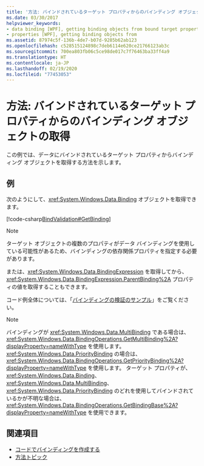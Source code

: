 ```yaml
---
title: '方法: バインドされているターゲット プロパティからのバインディング オブジェクトの取得'
ms.date: 03/30/2017
helpviewer_keywords:
- data binding [WPF], getting binding objects from bound target properties
- properties [WPF], getting binding objects from
ms.assetid: 87974c5f-136b-4de7-b07d-9285b62ab123
ms.openlocfilehash: c528515124898c7deb6114e620ce21766123ab3c
ms.sourcegitcommit: 700ea803fb06c5ce98de017c7f76463ba33ff4a9
ms.translationtype: HT
ms.contentlocale: ja-JP
ms.lasthandoff: 02/19/2020
ms.locfileid: "77453053"
---
```

# <a name="how-to-get-the-binding-object-from-a-bound-target-property"></a>方法: バインドされているターゲット プロパティからのバインディング オブジェクトの取得
この例では、データにバインドされているターゲット プロパティからバインディング オブジェクトを取得する方法を示します。

## <a name="example"></a>例
 次のようにして、<xref:System.Windows.Data.Binding> オブジェクトを取得できます。

 [!code-csharp[BindValidation#GetBinding](~/samples/snippets/csharp/VS_Snippets_Wpf/BindValidation/CSharp/Window1.xaml.cs#getbinding)]

> [!NOTE]
> ターゲット オブジェクトの複数のプロパティがデータ バインディングを使用している可能性があるため、バインディングの依存関係プロパティを指定する必要があります。

 または、<xref:System.Windows.Data.BindingExpression> を取得してから、<xref:System.Windows.Data.BindingExpression.ParentBinding%2A> プロパティの値を取得することもできます。

 コード例全体については、「[バインディングの検証のサンプル](https://github.com/Microsoft/WPF-Samples/tree/master/Data%20Binding/BindValidation)」をご覧ください。

> [!NOTE]
> バインディングが <xref:System.Windows.Data.MultiBinding> である場合は、<xref:System.Windows.Data.BindingOperations.GetMultiBinding%2A?displayProperty=nameWithType> を使用します。 <xref:System.Windows.Data.PriorityBinding> の場合は、<xref:System.Windows.Data.BindingOperations.GetPriorityBinding%2A?displayProperty=nameWithType> を使用します。 ターゲット プロパティが、<xref:System.Windows.Data.Binding>、<xref:System.Windows.Data.MultiBinding>、<xref:System.Windows.Data.PriorityBinding> のどれを使用してバインドされているかが不明な場合は、<xref:System.Windows.Data.BindingOperations.GetBindingBase%2A?displayProperty=nameWithType> を使用できます。

## <a name="see-also"></a>関連項目

- [コードでバインディングを作成する](how-to-create-a-binding-in-code.md)
- [方法トピック](data-binding-how-to-topics.md)
